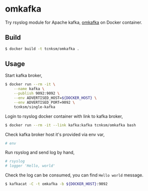 # omkafka

Try rsyslog module for Apache kafka, [omkafka](http://www.rsyslog.com/doc/master/configuration/modules/omkafka.html) on Docker container. 

## Build

```bash
$ docker build -t tcnksm/omkafka .
```

## Usage

Start kafka broker,

```bash
$ docker run --rm -it \
    --name kafka \
    --publish 9092:9092 \
    --env ADVERTISED_HOST=${DOCKER_HOST} \
    --env ADVERTISED_PORT=9092 \
    tcnksm/single-kafka
```

Login to rsyslog docker container with link to kafka broker,

```bash
$ docker run --rm -it --link kafka:kafka tcnksm/omkafka bash
```

Check kafka broker host it's provided via env var,

```bash
# env
```

Run rsyslog and send log by hand,

```bash
# rsyslog
# logger 'Hello, world'
```

Check the log can be consumed, you can find `Hello world` message. 

```bash
$ kafkacat -C -t omkafka -b ${DOCKER_HOST}:9092
```


